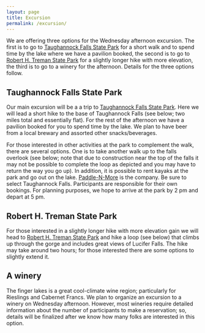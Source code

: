 ```yaml
---
layout: page
title: Excursion
permalink: /excursion/
---
```


We are offering three options for the Wednesday afternoon excursion. The first is to go to [Taughannock Falls State Park](https://parks.ny.gov/parks/taughannockfalls) for a short walk and to spend time by the lake where we have a pavilion booked, the second is to go to [Robert H. Treman State Park](https://parks.ny.gov/parks/roberttreman/) for a slightly longer hike with more elevation, the third is to go to a winery for the afternoon. Details for the three options follow.

## Taughannock Falls State Park

Our main excursion will be a a trip to [Taughannock Falls State Park](https://parks.ny.gov/parks/taughannockfalls). Here we will lead a short hike to the base of Taughannock Falls (see below; two miles total and essentially flat). For the rest of the afternoon we have a pavilion booked for you to spend time by the lake. We plan to have beer from a local brewary and assorted other snacks/beverages.

<div class="strava-embed-placeholder" data-embed-type="route" data-embed-id="3357425280998172878" data-style="hybrid" data-terrain="2d" data-map-hash="13.59/42.5409/-76.60461" data-from-embed="true"></div><script src="https://strava-embeds.com/embed.js"></script> 

For those interested in other activities at the park to complement the walk, there are several options. One is to take another walk up to the falls overlook (see below; note that due to construction near the top of the falls it may not be possible to complete the loop as depicted and you may have to return the way you go up). In addition, it is possible to rent kayaks at the park and go out on the lake. [Paddle-N-More](https://paddlenmore.com/) is the company. Be sure to select Taughannock Falls. Participants are responsible for their own bookings. For planning purposes, we hope to arrive at the park by 2 pm and depart at 5 pm.

<div class="strava-embed-placeholder" data-embed-type="route" data-embed-id="3357425768290147210" data-style="hybrid" data-terrain="2d" data-map-hash="12.93/42.5392/-76.60756" data-from-embed="true"></div><script src="https://strava-embeds.com/embed.js"></script>

## Robert H. Treman State Park

For those interested in a slightly longer hike with more elevation gain we will head to [Robert H. Treman State Park](https://parks.ny.gov/parks/roberttreman/) and hike a loop (see below) that climbs up through the gorge and includes great views of Lucifer Falls. The hike may take around two hours; for those interested there are some options to slightly extend it.

<div class="strava-embed-placeholder" data-embed-type="route" data-embed-id="3357426844230967230" data-style="hybrid" data-terrain="2d" data-map-hash="13.13/42.39951/-76.57265" data-from-embed="true"></div><script src="https://strava-embeds.com/embed.js"></script>

## A winery

The finger lakes is a great cool-climate wine region; particularly for Rieslings and Cabernet Francs. We plan to organize an excursion to a winery on Wednesday afternoon. However, most wineries require detailed information about the number of participants to make a reservation; so, details will be finalized after we know how many folks are interested in this option. 
